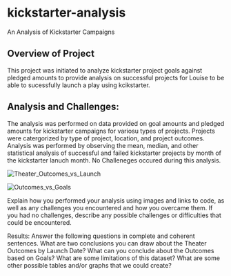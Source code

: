# kickstarter-analysis
An Analysis of Kickstarter Campaigns

## Overview of Project
This project was initiated to analyze kickstarter project goals against pledged amounts to provide analysis on successful projects for Louise to be able to sucessfully launch a play using kcikstarter.

## Analysis and Challenges: 
The analysis was performed on data provided on goal amounts and pledged amounts for kickstarter campaigns for variosu types of projects. Projects were catergorized by type of project, location, and project outcomes. Analysis was performed by observing the mean, median, and other statistical analysis of successful and failed kickstarter projects by month of the kickstarter lanuch month. No Challeneges occured during this analysis.

![Theater_Outcomes_vs_Launch](https://user-images.githubusercontent.com/103082844/194333445-538f32b9-b558-4b58-9877-1f999299deae.png)

![Outcomes_vs_Goals](https://user-images.githubusercontent.com/103082844/194333411-83c85235-c7f8-4f7a-bfc4-b197c0d429b7.png)



Explain how you performed your analysis using images and links to code, as well as any challenges you encountered and how you overcame them. If you had no challenges, describe any possible challenges or difficulties that could be encountered.

Results: Answer the following questions in complete and coherent sentences.
What are two conclusions you can draw about the Theater Outcomes by Launch Date?
What can you conclude about the Outcomes based on Goals?
What are some limitations of this dataset?
What are some other possible tables and/or graphs that we could create?
